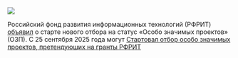 <!--2025-09-27 12:47:01-->
<div class="yb">
  <div class="rss habr"><img src="https://habrastorage.org/getpro/habr/upload_files/308/247/364/3082473643242c949c03ab43dcff9c35.jpg" /><p>Российский фонд развития информационных технологий (РФРИТ) <a href="https://digital.gov.ru/news/nachalsya-otbor-osobo-znachimyh-proektov-pretenduyushhih-na-granty-rfrit" rel="noopener noreferrer nofollow">объявил</a> о&nbsp;старте нового отбора на&nbsp;статус «Особо значимых проектов» (ОЗП). С 25&nbsp;сентября 2025&nbsp;года могут <a... <p class="titl"><a href="https://habr.com/ru/news/951226/?utm_source=habrahabr&utm_medium=rss&utm_campaign=951226">Стартовал отбор особо значимых проектов, претендующих на гранты РФРИТ</a></p></div>
</div>
